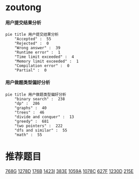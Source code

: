 # zoutong

<!-- tabs:start -->



#### **用户提交结果分析**

```mermaid
pie title 用户提交结果分析
    "Accepted" :  55
    "Rejected" :  0
    "Wrong answer" :  39
    "Runtime error" :  1
    "Time limit exceeded" :  4
    "Memory limit exceeded" :  1
    "Compilation error" :  0
    "Partial" :  0
```

#### **用户做题类型偏好分析**

```mermaid
pie title 用户做题类型偏好分析
    "binary search" :  238
    "dp" :  286
    "graphs" :  40
    "trees" :  46
    "divide and conquer" :  13
    "greedy" :  681
    "two pointers" :  222
    "dfs and similar" :  55
    "math" :  55
```



<!-- tabs:end -->
# 推荐题目
[768G](https://codeforces.com/contest/768/problem/G)
[1278D](https://codeforces.com/contest/1278/problem/D)
[176B](https://codeforces.com/contest/176/problem/B)
[1423I](https://codeforces.com/contest/1423/problem/I)
[383E](https://codeforces.com/contest/383/problem/E)
[1059A](https://codeforces.com/contest/1059/problem/A)
[1078C](https://codeforces.com/contest/1078/problem/C)
[627F](https://codeforces.com/contest/627/problem/F)
[1230D](https://codeforces.com/contest/1230/problem/D)
[215E](https://codeforces.com/contest/215/problem/E)
